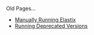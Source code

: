 Old Pages...
  * [Manually Running Elastix](ImageRegistration.md)
  * [Running Deprecated Versions](KineticsProcessing.md)